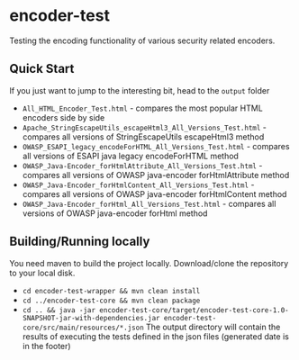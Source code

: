 # encoder-test
Testing the encoding functionality of various security related encoders.

## Quick Start
If you just want to jump to the interesting bit, head to the `output` folder
* `All_HTML_Encoder_Test.html` - compares the most popular HTML encoders side by side
* `Apache_StringEscapeUtils_escapeHtml3_All_Versions_Test.html` - compares all versions of StringEscapeUtils escapeHtml3 method
* `OWASP_ESAPI_legacy_encodeForHTML_All_Versions_Test.html` - compares all versions of ESAPI java legacy encodeForHTML method
* `OWASP_Java-Encoder_forHtmlAttribute_All_Versions_Test.html` - compares all versions of OWASP java-encoder forHtmlAttribute method
* `OWASP_Java-Encoder_forHtmlContent_All_Versions_Test.html` - compares all versions of OWASP java-encoder forHtmlContent method
* `OWASP_Java-Encoder_forHtml_All_Versions_Test.html` - compares all versions of OWASP java-encoder forHtml method

## Building/Running locally
You need maven to build the project locally. Download/clone the repository to your local disk.
* `cd encoder-test-wrapper && mvn clean install`
* `cd ../encoder-test-core && mvn clean package`
* `cd .. && java -jar encoder-test-core/target/encoder-test-core-1.0-SNAPSHOT-jar-with-dependencies.jar encoder-test-core/src/main/resources/*.json`
The output directory will contain the results of executing the tests defined in the json files (generated date is in the footer)
